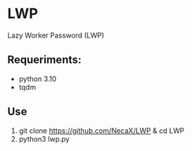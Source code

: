 # LWP

Lazy Worker Password (LWP)

## Requeriments:

- python 3.10
- tqdm


## Use

1. git clone https://github.com/NecaX/LWP & cd LWP
2. python3 lwp.py
